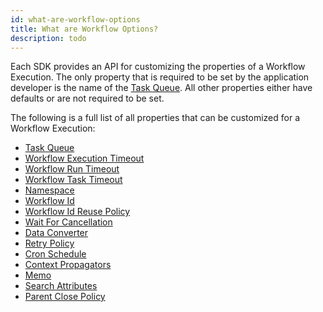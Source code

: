 ```yaml
---
id: what-are-workflow-options
title: What are Workflow Options?
description: todo
---
```


Each SDK provides an API for customizing the properties of a Workflow Execution.
The only property that is required to be set by the application developer is the name of the [Task Queue](#task-queue).
All other properties either have defaults or are not required to be set.

The following is a full list of all properties that can be customized for a Workflow Execution:

- [Task Queue](#task-queue)
- [Workflow Execution Timeout](#workflow-execution-timeout)
- [Workflow Run Timeout](#workflow-run-timeout)
- [Workflow Task Timeout](#workflow-task-timeout)
- [Namespace](#namespace)
- [Workflow Id](#workflow-id)
- [Workflow Id Reuse Policy](#workflow-id-reuse-policy)
- [Wait For Cancellation](#wait-for-cancellation)
- [Data Converter](#data-converter)
- [Retry Policy](#what-is-a-retry-policy)
- [Cron Schedule](#cron-schedule)
- [Context Propagators](#context-propagators)
- [Memo](#memo)
- [Search Attributes](#search-attributes)
- [Parent Close Policy](#parent-close-policy)
